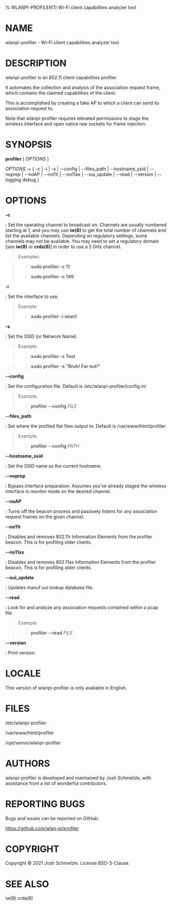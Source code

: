 % WLANPI-PROFILER(1) Wi-Fi client capabilities analyzer tool

# NAME

wlanpi-profiler - Wi-Fi client capabilities analyzer tool

# DESCRIPTION

wlanpi-profiler is an 802.11 client capabilities profiler.

It automates the collection and analysis of the association request frame, which contains the claimed capabilities of the client. 

This is accomplished by creating a fake AP to which a client can send its association request to.

Note that wlanpi-profiler requires elevated permissions to stage the wireless interface and open native raw sockets for frame injection.

# SYNOPSIS

**profiler** [ _OPTIONS_ ]

_OPTIONS_ := { -c | -i | -s | --config | --files_path | --hostname_ssid | --noprep | --noAP | --no11r | --no11ax | --oui_update | --read | --version | --logging debug }

# OPTIONS

**-c**

: Set the operating channel to broadcast on. Channels  are  usually  numbered starting at 1, and you may use **iw(8)** to get the total number of channels and list the available channels. Depending on regulatory settings, some channels may not be available. You may need to set a regulatory domain [see **iw(8)** or **crda(8)**] in order to use a 5 GHz channel.

> Examples:

>> **sudo profiler -c 11**

>> **sudo profiler -c 149**

**-i**

: Set the interface to use.

> Example:

>> **sudo profiler -i wlan1**

**-s**

: Set the SSID (or Network Name).

> Example:

>> **sudo profiler -s Test**

>> **sudo profiler -s "Bruh! Far out!"**

**--config**

: Set the configuration file. Default is /etc/wlanpi-profiler/config.ini

> Example:

>> **profiler --config** _FILE_

**--files_path**

: Set where the profiled flat files output to. Default is /var/www/html/profiler

> Example:

>> **profiler --config** _PATH_

**--hostname_ssid**

: Set the SSID name as the current hostname.

**--noprep**

: Bypass interface preparation. Assumes you've already staged the wireless interface in monitor mode on the desired channel.

**--noAP**

: Turns off the beacon process and passively listens for any association request frames on the given channel.


**--no11r**

: Disables and removes 802.11r Information Elements from the profiler beacon. This is for profiling older clients.


**--no11ax**

: Disables and removes 802.11ax Information Elements from the profiler beacon. This is for profiling older clients.

**--oui_update**

: Updates manuf oui lookup database file.

**--read**

: Look for and analyze any association requests contained within a pcap file.

> Example:

>> **profiler --read** _FILE_

**--version**

: Print version.

# LOCALE

This version of wlanpi-profiler is only available in English.

# FILES

/etc/wlanpi-profiler

/var/www/html/profiler

/opt/venvs/wlanpi-profiler

# AUTHORS

wlanpi-profiler is developed and maintained by Josh Schmelzle, with assistance
from a list of wonderful contributors.

# REPORTING BUGS

Bugs and issues can be reported on GitHub:

https://github.com/wlan-pi/profiler

# COPYRIGHT

Copyright © 2021 Josh Schmelzle. License BSD-3-Clause.

# SEE ALSO

iw(8) crda(8)